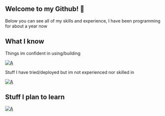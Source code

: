 ## Welcome to my Github! 👋
Below you can see all of my skills and experience, I have been programming for about a year now

## What I know
Things im confident in using/building

[![A](https://skillicons.dev/icons?i=linux,docker,github,git,nginx,cloudflare,markdown,python,mongo,html,css,discord,vscode)](https://skillicons.dev)

Stuff I have tried/deployed but im not experienced nor skilled in

[![A](https://skillicons.dev/icons?i=gcp,aws,gitlab,grafana,kali,photoshop,notion,jenkins,redis,postgresql,bash)](https://skillicons.dev)

## Stuff I plan to learn
[![A](https://skillicons.dev/icons?i=kubernetes,nodejs,java,mysql,django,fastapi,workers)](https://skillicons.dev)


<!--
**Atomic2ds/atomic2ds** is a ✨ _special_ ✨ repository because its `README.md` (this file) appears on your GitHub profile.

Here are some ideas to get you started:

- 🔭 I’m currently working on ...
- 🌱 I’m currently learning ...
- 👯 I’m looking to collaborate on ...
- 🤔 I’m looking for help with ...
- 💬 Ask me about ...
- 📫 How to reach me: ...
- 😄 Pronouns: ...
- ⚡ Fun fact: ...
-->
